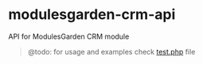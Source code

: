 # modulesgarden-crm-api
API for ModulesGarden CRM module

> @todo: for usage and examples check [test.php](test.php) file
